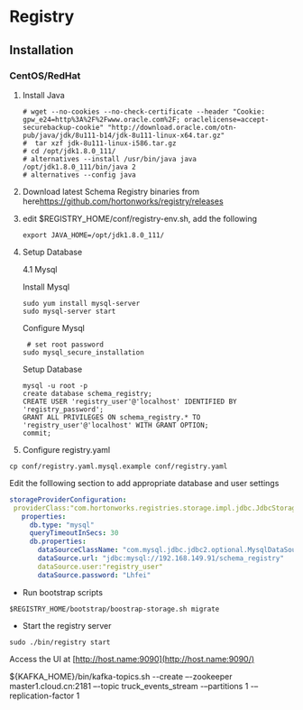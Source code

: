 # Registry

## Installation

### CentOS/RedHat

1. Install Java

   ```shell
   # wget --no-cookies --no-check-certificate --header "Cookie: gpw_e24=http%3A%2F%2Fwww.oracle.com%2F; oraclelicense=accept-securebackup-cookie" "http://download.oracle.com/otn-pub/java/jdk/8u111-b14/jdk-8u111-linux-x64.tar.gz"
   #  tar xzf jdk-8u111-linux-i586.tar.gz
   # cd /opt/jdk1.8.0_111/
   # alternatives --install /usr/bin/java java /opt/jdk1.8.0_111/bin/java 2
   # alternatives --config java

   ```

2. Download latest Schema Registry binaries from here<https://github.com/hortonworks/registry/releases>

3. edit $REGISTRY_HOME/conf/registry-env.sh, add the following

   ```shell
   export JAVA_HOME=/opt/jdk1.8.0_111/
   ```

4. Setup Database

   4.1 Mysql

   Install Mysql

   ```shell
   sudo yum install mysql-server
   sudo mysql-server start
   ```

   Configure Mysql

   ```
    # set root password
   sudo mysql_secure_installation

   ```

   Setup Database

   ```
   mysql -u root -p
   create database schema_registry;
   CREATE USER 'registry_user'@'localhost' IDENTIFIED BY 'registry_password';
   GRANT ALL PRIVILEGES ON schema_registry.* TO 'registry_user'@'localhost' WITH GRANT OPTION;
   commit;

   ```

5. Configure registry.yaml

```shell
cp conf/registry.yaml.mysql.example conf/registry.yaml
```

Edit the folllowing section to add appropriate database and user settings

```yaml
storageProviderConfiguration:
 providerClass:"com.hortonworks.registries.storage.impl.jdbc.JdbcStorageManager"
   properties:
     db.type: "mysql"
     queryTimeoutInSecs: 30
     db.properties:
       dataSourceClassName: "com.mysql.jdbc.jdbc2.optional.MysqlDataSource"
       dataSource.url: "jdbc:mysql://192.168.149.91/schema_registry"
       dataSource.user:"registry_user"
       dataSource.password: "Lhfei"
```

- Run bootstrap scripts

```shell
$REGISTRY_HOME/bootstrap/boostrap-storage.sh migrate
```

- Start the registry server

`sudo ./bin/registry start`

Access the UI at [http://host.name:9090](http://host.name:9090/)





${KAFKA_HOME}/bin/kafka-topics.sh --create  –-zookeeper master1.cloud.cn:2181 –-topic truck_events_stream -–partitions 1 -–replication-factor 1

